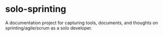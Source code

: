 # solo-sprinting
A documentation project for capturing tools, documents, and thoughts on sprinting/agile/scrum as a solo developer.
